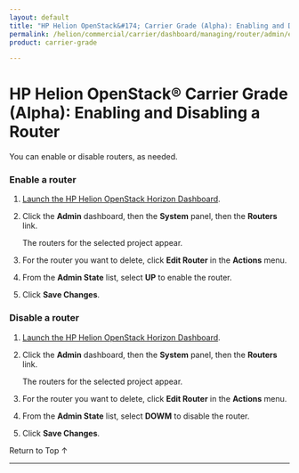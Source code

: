 ```yaml
---
layout: default
title: "HP Helion OpenStack&#174; Carrier Grade (Alpha): Enabling and Disabling a Router"
permalink: /helion/commercial/carrier/dashboard/managing/router/admin/enable/
product: carrier-grade

---
```

<!--UNDER REVISION-->

<script>

function PageRefresh {
onLoad="window.refresh"
}

PageRefresh();

</script>

<!-- <p style="font-size: small;"> <a href="/helion/commercial/carrier/ga1/install/">&#9664; PREV</a> | <a href="/helion/commercial/carrier/ga1/install-overview/">&#9650; UP</a> | <a href="/helion/commercial/carrier/ga1/">NEXT &#9654;</a></p> -->

# HP Helion OpenStack&#174; Carrier Grade (Alpha): Enabling and Disabling a Router

You can enable or disable routers, as needed.

### Enable a router ###

1. [Launch the HP Helion OpenStack Horizon Dashboard](/helion/openstack/carrier/dashboard/login/).

2. Click the **Admin** dashboard, then the **System** panel, then the **Routers** link.

	The routers for the selected project appear. 

3. For the router you want to delete, click **Edit Router** in the **Actions** menu.

3. From the **Admin State** list, select **UP** to enable the router.

4. Click **Save Changes**.  

### Disable a router ###

1. [Launch the HP Helion OpenStack Horizon Dashboard](/helion/openstack/carrier/dashboard/login/).

2. Click the **Admin** dashboard, then the **System** panel, then the **Routers** link.

	The routers for the selected project appear. 

3. For the router you want to delete, click **Edit Router** in the **Actions** menu.

3. From the **Admin State** list, select **DOWM** to disable the router.

4. Click **Save Changes**.  



<a href="#top" style="padding:14px 0px 14px 0px; text-decoration: none;"> Return to Top &#8593; </a>


----
